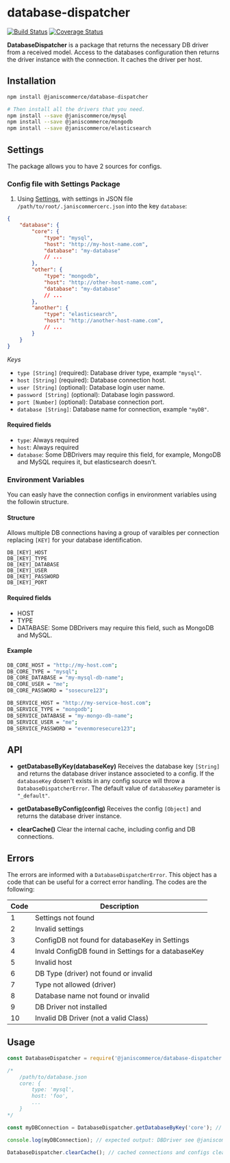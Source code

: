 # database-dispatcher

[![Build Status](https://travis-ci.org/janis-commerce/database-dispatcher.svg?branch=master)](https://travis-ci.org/janis-commerce/database-dispatcher)
[![Coverage Status](https://coveralls.io/repos/github/janis-commerce/database-dispatcher/badge.svg?branch=master)](https://coveralls.io/github/janis-commerce/database-dispatcher?branch=master)

**DatabaseDispatcher** is a package that returns the necessary DB driver from a received model.
Access to the databases configuration then returns the driver instance with the connection.
It caches the driver per host.

## Installation

```sh
npm install @janiscommerce/database-dispatcher

# Then install all the drivers that you need.
npm install --save @janiscommerce/mysql
npm install --save @janiscommerce/mongodb
npm install --save @janiscommerce/elasticsearch
```

## Settings
The package allows you to have 2 sources for configs.

### Config file with Settings Package
1. Using [Settings](https://www.npmjs.com/package/@janiscommerce/settings), with settings in JSON file `/path/to/root/.janiscommercerc.json` into the key `database`:

```json
{
	"database": {
		"core": {
			"type": "mysql",
			"host": "http://my-host-name.com",
			"database": "my-database"
			// ...
		},
		"other": {
			"type": "mongodb",
			"host": "http://other-host-name.com",
			"database": "my-database"
			// ...
		},
		"another": {
			"type": "elasticsearch",
			"host": "http://another-host-name.com",
			// ...
		}
	}
}
```

*Keys*

- `type [String]` (required): Database driver type, example `"mysql"`.
- `host [String]` (required): Database connection host.
- `user [String]` (optional): Database login user name.
- `password [String]` (optional): Database login password.
- `port [Number]` (optional): Database connection port.
- `database [String]`: Database name for connection, example `"myDB"`.  

#### Required fields
* `type`: Always required
* `host`: Always required
* `database`: Some DBDrivers may require this field, for example, MongoDB and MySQL requires it, but elasticsearch doesn't.

### Environment Variables
You can easly have the connection configs in environment variables using the followin structure.

#### Structure
Allows multiple DB connections having a group of varaibles per connection replacing `[KEY]` for your database identification.

```
DB_[KEY]_HOST
DB_[KEY]_TYPE
DB_[KEY]_DATABASE
DB_[KEY]_USER
DB_[KEY]_PASSWORD
DB_[KEY]_PORT
```

#### Required fields
* HOST
* TYPE
* DATABASE: Some DBDrivers may require this field, such as MongoDB and MySQL.

#### Example
```bash
DB_CORE_HOST = "http://my-host.com";
DB_CORE_TYPE = "mysql";
DB_CORE_DATABASE = "my-mysql-db-name";
DB_CORE_USER = "me";
DB_CORE_PASSWORD = "sosecure123";

DB_SERVICE_HOST = "http://my-service-host.com";
DB_SERVICE_TYPE = "mongodb";
DB_SERVICE_DATABASE = "my-mongo-db-name";
DB_SERVICE_USER = "me";
DB_SERVICE_PASSWORD = "evenmoresecure123";
```

## API

* **getDatabaseByKey(databaseKey)**
Receives the database key `[String]` and returns the database driver instance associeted to a config.
If the `databaseKey` dosen't exists in any config source will throw a `DatabaseDispatcherError`.
The default value of `databaseKey` parameter is `"_default"`.

* **getDatabaseByConfig(config)**
Receives the config `[Object]` and returns the database driver instance.

* **clearCache()**
Clear the internal cache, including config and DB connections.

## Errors

The errors are informed with a `DatabaseDispatcherError`.
This object has a code that can be useful for a correct error handling.
The codes are the following:

| Code | Description                                          |
|------|------------------------------------------------------|
| 1    | Settings not found                                   |
| 2    | Invalid settings                                     |
| 3    | ConfigDB not found for databaseKey in Settings       |
| 4    | Invald ConfigDB found in Settings for a databaseKey  |
| 5    | Invalid host                                         |
| 6    | DB Type (driver) not found or invalid                |
| 7    | Type not allowed (driver)                            |
| 8    | Database name not found or invalid                   |
| 9    | DB Driver not installed                              |
| 10   | Invalid DB Driver (not a valid Class)                |

## Usage

```js
const DatabaseDispatcher = require('@janiscommerce/database-dispatcher');

/*
	/path/to/database.json
    core: {
        type: 'mysql',
        host: 'foo',
        ...
    }
*/

const myDBConnection = DatabaseDispatcher.getDatabaseByKey('core'); // A new DBDriver instance is returned.

console.log(myDBConnection); // expected output: DBDriver see @janiscommerce/mysql and @janiscommerce/mongodb

DatabaseDispatcher.clearCache(); // cached connections and configs cleared.
```
